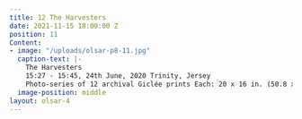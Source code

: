 ```yaml
---
title: 12 The Harvesters
date: 2021-11-15 18:00:00 Z
position: 11
Content:
- image: "/uploads/olsar-p8-11.jpg"
  caption-text: |-
    The Harvesters
    15:27 - 15:45, 24th June, 2020 Trinity, Jersey
    Photo-series of 12 archival Giclée prints Each: 20 x 16 in. (50.8 x 40.64 cm)
  image-position: middle
layout: olsar-4
---
```


